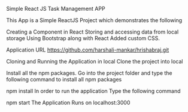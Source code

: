 Simple React JS Task Management APP

This App is a Simple ReactJS Project which demonstrates the following

Creating a Component in React
Storing and accessing data from local storage
Using Bootstrap along with React
Added custom CSS.

Application URL
https://github.com/harshali-mankar/hrishabraj.git

Cloning and Running the Application in local
Clone the project into local

Install all the npm packages. Go into the project folder and type the following command to install all npm packages

npm install
In order to run the application Type the following command

npm start
The Application Runs on localhost:3000
